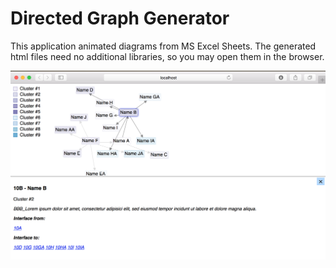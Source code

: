 # Directed Graph Generator

This application animated diagrams from MS Excel Sheets. The generated html files need no additional libraries, so you
may open them in the browser.

![alt text](https://github.com/MarkusSprunck/directed_graph_generator/blob/master/main-page.png)
